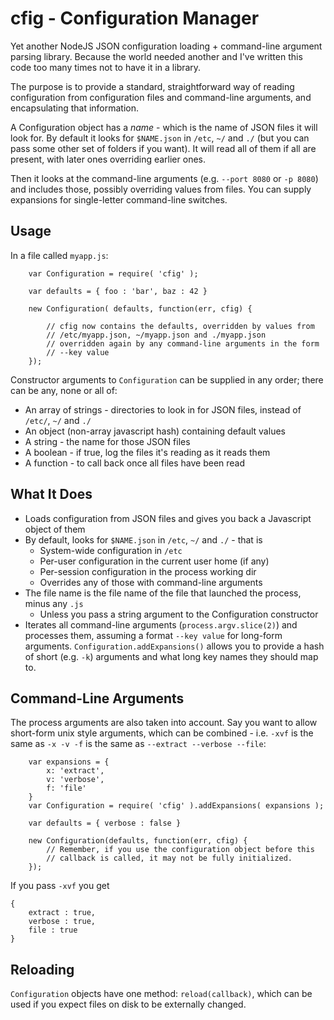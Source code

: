 cfig - Configuration Manager
============================

Yet another NodeJS JSON configuration loading + command-line argument parsing 
library.  Because the world needed another and I've written this code too many
times not to have it in a library.

The purpose is to provide a standard, straightforward way of reading configuration
from configuration files and command-line arguments, and encapsulating that 
information.

A Configuration object has a *name* - which is the name of JSON files it will
look for.  By default it looks for ``$NAME.json`` in ``/etc``, ``~/`` and ``./``
(but you can pass some other set of folders if you want).
It will read all of them if all are present, with later ones overriding 
earlier ones.

Then it looks at the command-line arguments (e.g. ``--port 8080`` or ``-p 8080``) 
and includes those, possibly overriding values from files.  You can supply 
expansions for single-letter command-line switches.

Usage
-----

In a file called ``myapp.js``:

        var Configuration = require( 'cfig' );

        var defaults = { foo : 'bar', baz : 42 }

        new Configuration( defaults, function(err, cfig) {

            // cfig now contains the defaults, overridden by values from
            // /etc/myapp.json, ~/myapp.json and ./myapp.json
            // overridden again by any command-line arguments in the form
            // --key value
        });

Constructor arguments to ``Configuration`` can be supplied in any order;  there
can be any, none or all of:

 * An array of strings - directories to look in for JSON files, instead of ``/etc/``, ``~/`` and ``./``
 * An object (non-array javascript hash) containing default values
 * A string - the name for those JSON files
 * A boolean - if true, log the files it's reading as it reads them
 * A function - to call back once all files have been read

What It Does
------------

 * Loads configuration from JSON files and gives you back a Javascript object of them
 * By default, looks for ``$NAME.json`` in ``/etc``, ``~/`` and ``./`` - that is
    * System-wide configuration in ``/etc``
    * Per-user configuration in the current user home (if any)
    * Per-session configuration in the process working dir
    * Overrides any of those with command-line arguments
 * The file name is the file name of the file that launched the process, minus any ``.js``
    * Unless you pass a string argument to the Configuration constructor
 * Iterates all command-line arguments (``process.argv.slice(2)``) and processes them,
assuming a format ``--key value`` for long-form arguments.  ``Configuration.addExpansions()``
allows you to provide a hash of short (e.g. ``-k``) arguments and what long key names they
should map to.


Command-Line Arguments
----------------------

The process arguments are also taken into account.  Say you want to allow short-form
unix style arguments, which can be combined - i.e. ``-xvf`` is the same as ``-x -v -f``
is the same as ``--extract --verbose --file``:

        var expansions = {
            x: 'extract',
            v: 'verbose',
            f: 'file'
        }
        var Configuration = require( 'cfig' ).addExpansions( expansions );

        var defaults = { verbose : false }

        new Configuration(defaults, function(err, cfig) {
            // Remember, if you use the configuration object before this
            // callback is called, it may not be fully initialized.
        });

If you pass ``-xvf`` you get

    {
        extract : true,
        verbose : true,
        file : true
    }

Reloading
---------

``Configuration`` objects have one method:  ``reload(callback)``, which can be
used if you expect files on disk to be externally changed.
